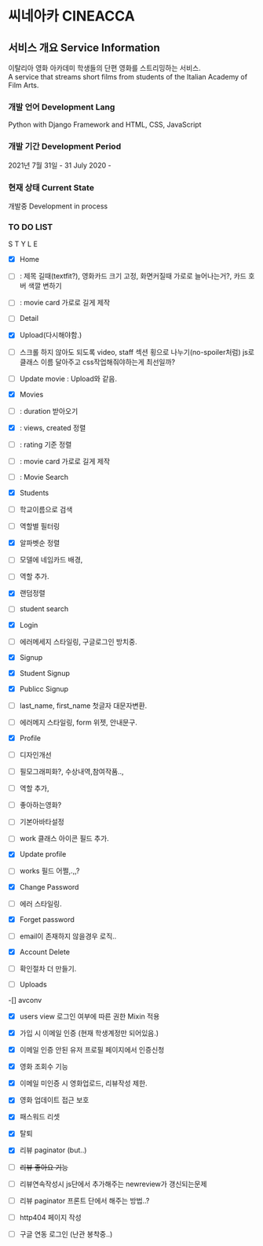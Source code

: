 # 씨네아카 CINEACCA 


## 서비스 개요 Service Information

이탈리아 영화 아카데미 학생들의 단편 영화를 스트리밍하는 서비스.  
A service that streams short films from students of the Italian Academy of Film Arts.

### 개발 언어 Development Lang

Python with Django Framework and HTML, CSS, JavaScript

### 개발 기간 Development Period

2021년 7월 31일 - 
31 July 2020 -


### 현재 상태 Current State

개발중
Development in process


### TO DO LIST 

S T Y L E

- [x] Home
- [ ] : 제목 길때(textfit?), 영화카드 크기 고정, 화면커질때 가로로 늘어나는거?, 카드 호버 색깔 변하기
- [ ] : movie card 가로로 길게 제작
  
- [ ] Detail
  
- [x] Upload(다시해야함.)
- [ ] 스크롤 하지 않아도 되도록 video, staff 섹션 횡으로 나누기(no-spoiler처럼) js로 클래스 이름 달아주고 css작업해줘야하는게 최선일까?

- [ ] Update movie : Upload와 같음.

- [x] Movies
- [ ] : duration 받아오기
- [x] : views, created 정렬
- [ ] : rating 기준 정렬
- [ ] : movie card 가로로 길게 제작
  
- [ ] : Movie Search

- [x] Students
- [ ] 학교이름으로 검색
- [ ] 역할별 필터링
- [x] 알파벳순 정렬
- [ ] 모델에 네임카드 배경, 
- [ ] 역할 추가. 
- [x] 랜덤정렬
  
- [ ] student search


- [x] Login
- [ ] 에러메세지 스타일링, 구글로그인 방치중. 

- [x] Signup
- [x] Student Signup
- [x] Publicc Signup
- [ ] last_name, first_name 첫글자 대문자변환.
- [ ] 에러메지 스타일링, form 위젯, 안내문구.

- [x] Profile
- [ ] 디자인개선
- [ ] 필모그래피화?, 수상내역,참여작품.., 
- [ ] 역할 추가, 
- [ ] 좋아하는영화?
- [ ] 기본아바타설정
- [ ] work 클래스 아이콘 필드 추가.

- [x] Update profile
- [ ] works 필드 어쩔,.,,?

- [x] Change Password
- [ ] 에러 스타일링.

- [x] Forget password
- [ ] email이 존재하지 않을경우 로직..

- [x] Account Delete 
- [ ] 확인절차 더 만들기.

- [ ] Uploads


-[] avconv


- [x] users view 로그인 여부에 따른 권한 Mixin 적용
- [x] 가입 시 이메일 인증 (현재 학생계정만 되어있음.)
- [x] 이메일 인증 안된 유저 프로필 페이지에서 인증신청 
- [x] 영화 조회수 기능
- [x] 이메일 미인증 시 영화업로드, 리뷰작성 제한.
- [x] 영화 업데이트 접근 보호
- [x] 패스워드 리셋
- [x] 탈퇴
- [x] 리뷰 paginator (but..)
- [ ] ~~리뷰 좋아요 기능~~

- [ ] 리뷰연속작성시 js단에서 추가해주는 newreview가 갱신되는문제
- [ ] 리뷰 paginator 프론트 단에서 해주는 방법..?
- [ ] http404 페이지 작성
- [ ] 구글 연동 로그인 (난관 봉착중..)


